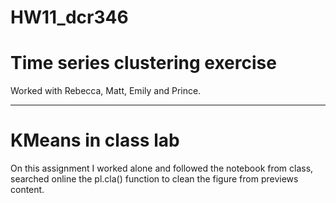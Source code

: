 # HW11_dcr346
# Time series clustering exercise

Worked with Rebecca, Matt, Emily and Prince. 
____

# KMeans in class lab

On this assignment I worked alone and followed the notebook from class, searched online the pl.cla() function to clean the figure from previews content.
